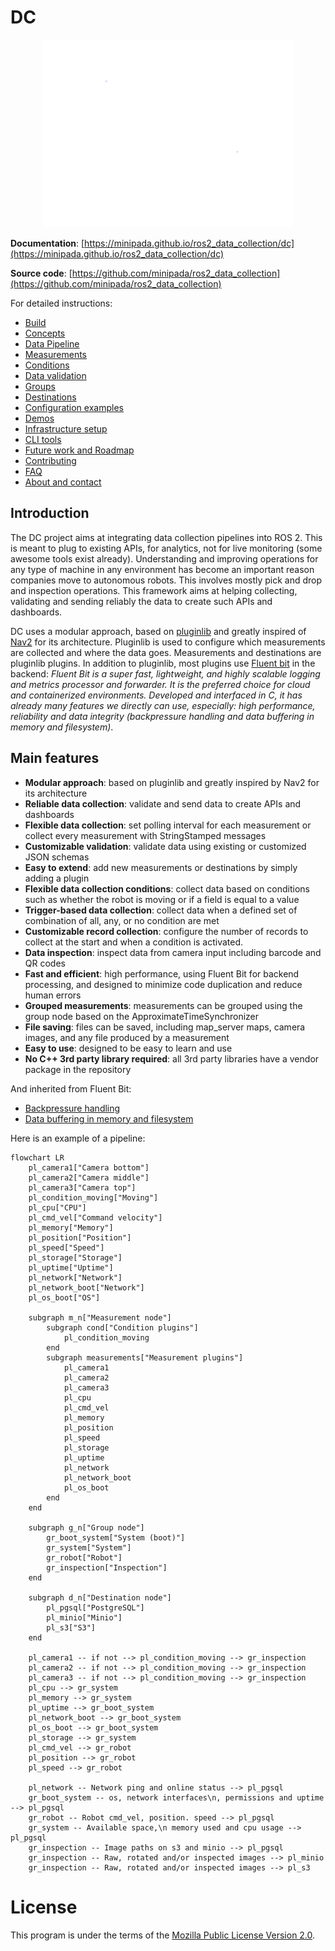 # DC

<p align="center">
  <img height="300" src="doc/src/images/dc.png" />
</p>

**Documentation**: [https://minipada.github.io/ros2_data_collection/dc](https://minipada.github.io/ros2_data_collection/dc)

**Source code**: [https://github.com/minipada/ros2_data_collection](https://github.com/minipada/ros2_data_collection)

For detailed instructions:

- [Build](https://minipada.github.io/ros2_data_collection/dc/build.html)
- [Concepts](https://minipada.github.io/ros2_data_collection/dc/concepts.html)
- [Data Pipeline](https://minipada.github.io/ros2_data_collection/dc/data_pipeline.html)
- [Measurements](https://minipada.github.io/ros2_data_collection/dc/measurements.html)
- [Conditions](https://minipada.github.io/ros2_data_collection/dc/conditions.html)
- [Data validation](https://minipada.github.io/ros2_data_collection/dc/data_validation.html)
- [Groups](https://minipada.github.io/ros2_data_collection/dc/groups.html)
- [Destinations](https://minipada.github.io/ros2_data_collection/dc/destinations.html)
- [Configuration examples](https://minipada.github.io/ros2_data_collection/dc/configuration_examples.html)
- [Demos](https://minipada.github.io/ros2_data_collection/dc/demos.html)
- [Infrastructure setup](https://minipada.github.io/ros2_data_collection/dc/infrastructure_setup.html)
- [CLI tools](https://minipada.github.io/ros2_data_collection/dc/cli.html)
- [Future work and Roadmap](https://minipada.github.io/ros2_data_collection/dc/future_work.html)
- [Contributing](https://minipada.github.io/ros2_data_collection/dc/contributing.html)
- [FAQ](https://minipada.github.io/ros2_data_collection/dc/faq.html)
- [About and contact](https://minipada.github.io/ros2_data_collection/dc/about_contact.html)

## Introduction

The DC project aims at integrating data collection pipelines into ROS 2. This is meant to plug to existing APIs, for analytics, not for live monitoring (some awesome tools exist already). Understanding and improving operations for any type of machine in any environment has become an important reason companies move to autonomous robots. This involves mostly pick and drop and inspection operations. This framework aims at helping collecting, validating and sending reliably the data to create such APIs and dashboards.

DC uses a modular approach, based on [pluginlib](https://index.ros.org/p/pluginlib/) and greatly inspired of [Nav2](https://navigation.ros.org/) for its architecture. Pluginlib is used to configure which measurements are collected and where the data goes. Measurements and destinations are pluginlib plugins. In addition to pluginlib, most plugins use [Fluent bit](https://fluentbit.io/) in the backend: *Fluent Bit is a super fast, lightweight, and highly scalable logging and metrics processor and forwarder. It is the preferred choice for cloud and containerized environments. Developed and interfaced in C, it has already many features we directly can use, especially: high performance, reliability and data integrity (backpressure handling and data buffering in memory and filesystem)*.

## Main features

* **Modular approach**: based on pluginlib and greatly inspired by Nav2 for its architecture
* **Reliable data collection**: validate and send data to create APIs and dashboards
* **Flexible data collection**: set polling interval for each measurement or collect every measurement with StringStamped messages
* **Customizable validation**: validate data using existing or customized JSON schemas
* **Easy to extend**: add new measurements or destinations by simply adding a plugin
* **Flexible data collection conditions**: collect data based on conditions such as whether the robot is moving or if a field is equal to a value
* **Trigger-based data collection**: collect data when a defined set of combination of all, any, or no condition are met
* **Customizable record collection**: configure the number of records to collect at the start and when a condition is activated.
* **Data inspection**: inspect data from camera input including barcode and QR codes
* **Fast and efficient**: high performance, using Fluent Bit for backend processing, and designed to minimize code duplication and reduce human errors
* **Grouped measurements**: measurements can be grouped using the group node based on the ApproximateTimeSynchronizer
* **File saving**: files can be saved, including map_server maps, camera images, and any file produced by a measurement
* **Easy to use**: designed to be easy to learn and use
* **No C++ 3rd party library required**: all 3rd party libraries have a vendor package in the repository

And inherited from Fluent Bit:

* [Backpressure handling](https://docs.fluentbit.io/manual/v/1.0/configuration/backpressure)
* [Data buffering in memory and filesystem](https://docs.fluentbit.io/manual/v/1.0/configuration/buffering)

Here is an example of a pipeline:

```mermaid
flowchart LR
    pl_camera1["Camera bottom"]
    pl_camera2["Camera middle"]
    pl_camera3["Camera top"]
    pl_condition_moving["Moving"]
    pl_cpu["CPU"]
    pl_cmd_vel["Command velocity"]
    pl_memory["Memory"]
    pl_position["Position"]
    pl_speed["Speed"]
    pl_storage["Storage"]
    pl_uptime["Uptime"]
    pl_network["Network"]
    pl_network_boot["Network"]
    pl_os_boot["OS"]

    subgraph m_n["Measurement node"]
        subgraph cond["Condition plugins"]
            pl_condition_moving
        end
        subgraph measurements["Measurement plugins"]
            pl_camera1
            pl_camera2
            pl_camera3
            pl_cpu
            pl_cmd_vel
            pl_memory
            pl_position
            pl_speed
            pl_storage
            pl_uptime
            pl_network
            pl_network_boot
            pl_os_boot
        end
    end

    subgraph g_n["Group node"]
        gr_boot_system["System (boot)"]
        gr_system["System"]
        gr_robot["Robot"]
        gr_inspection["Inspection"]
    end

    subgraph d_n["Destination node"]
        pl_pgsql["PostgreSQL"]
        pl_minio["Minio"]
        pl_s3["S3"]
    end

    pl_camera1 -- if not --> pl_condition_moving --> gr_inspection
    pl_camera2 -- if not --> pl_condition_moving --> gr_inspection
    pl_camera3 -- if not --> pl_condition_moving --> gr_inspection
    pl_cpu --> gr_system
    pl_memory --> gr_system
    pl_uptime --> gr_boot_system
    pl_network_boot --> gr_boot_system
    pl_os_boot --> gr_boot_system
    pl_storage --> gr_system
    pl_cmd_vel --> gr_robot
    pl_position --> gr_robot
    pl_speed --> gr_robot

    pl_network -- Network ping and online status --> pl_pgsql
    gr_boot_system -- os, network interfaces\n, permissions and uptime --> pl_pgsql
    gr_robot -- Robot cmd_vel, position. speed --> pl_pgsql
    gr_system -- Available space,\n memory used and cpu usage --> pl_pgsql
    gr_inspection -- Image paths on s3 and minio --> pl_pgsql
    gr_inspection -- Raw, rotated and/or inspected images --> pl_minio
    gr_inspection -- Raw, rotated and/or inspected images --> pl_s3
```

# License
This program is under the terms of the [Mozilla Public License Version 2.0](https://www.mozilla.org/en-US/MPL/2.0/).
